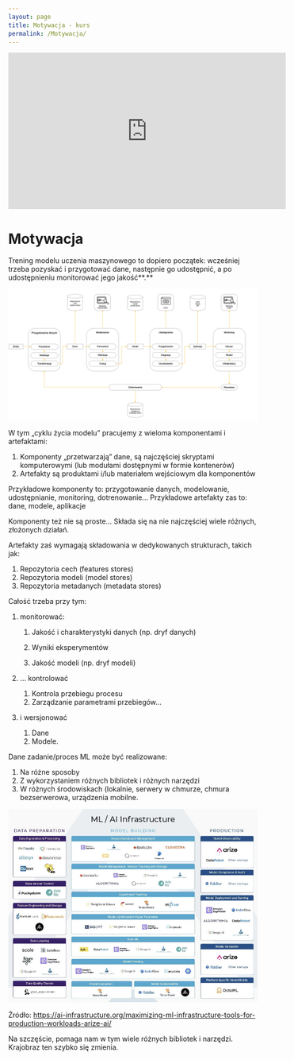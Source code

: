 ```yaml
---
layout: page
title: Motywacja - kurs
permalink: /Motywacja/
---
```



<iframe width="560" height="315" src="https://www.youtube.com/embed/IQo5p8-73ZY" title="YouTube video player" frameborder="0" allow="accelerometer; autoplay; clipboard-write; encrypted-media; gyroscope; picture-in-picture" allowfullscreen></iframe>

# **Motywacja**

Trening modelu uczenia maszynowego to dopiero początek: wcześniej trzeba pozyskać i przygotować dane, następnie go udostępnić, a po udostępnieniu monitorować jego jakość**.** 

![image-20220329115350377](media/image-20220329115350377.png)

W tym „cyklu życia modelu” pracujemy z wieloma komponentami i artefaktami:

1. Komponenty „przetwarzają” dane, są najczęściej skryptami komputerowymi (lub modułami dostępnymi w formie kontenerów)
2. Artefakty są produktami i/lub materiałem wejściowym dla komponentów

Przykładowe komponenty to: przygotowanie danych, modelowanie, udostępnianie, monitoring, dotrenowanie… Przykładowe artefakty zas to: dane, modele, aplikacje

Komponenty też nie są proste… Składa się na nie najczęściej wiele różnych, złożonych działań.

Artefakty zaś wymagają składowania w dedykowanych strukturach, takich jak:

1. Repozytoria cech (features stores)
2. Repozytoria modeli (model stores)
3. Repozytoria metadanych (metadata stores)

Całość trzeba przy tym: 

1. monitorować:

   1. Jakość i charakterystyki danych (np. dryf danych)

   1. Wyniki eksperymentów

   1. Jakość modeli (np. dryf modeli)

2. … kontrolować 

   1. Kontrola przebiegu procesu
   2. Zarządzanie parametrami przebiegów… 

3. i wersjonować

   1. Dane
   2. Modele.

Dane zadanie/proces ML może być realizowane:

1. Na różne sposoby
2. Z wykorzystaniem różnych bibliotek i różnych narzędzi
3. W różnych środowiskach (lokalnie, serwery w chmurze, chmura bezserwerowa, urządzenia mobilne.

![image-20220329115417586](media/image-20220329115417586.png)

Źródło: https://ai-infrastructure.org/maximizing-ml-infrastructure-tools-for-production-workloads-arize-ai/

Na szczęście, pomaga nam w tym wiele różnych bibliotek i narzędzi. Krajobraz ten szybko się zmienia.
